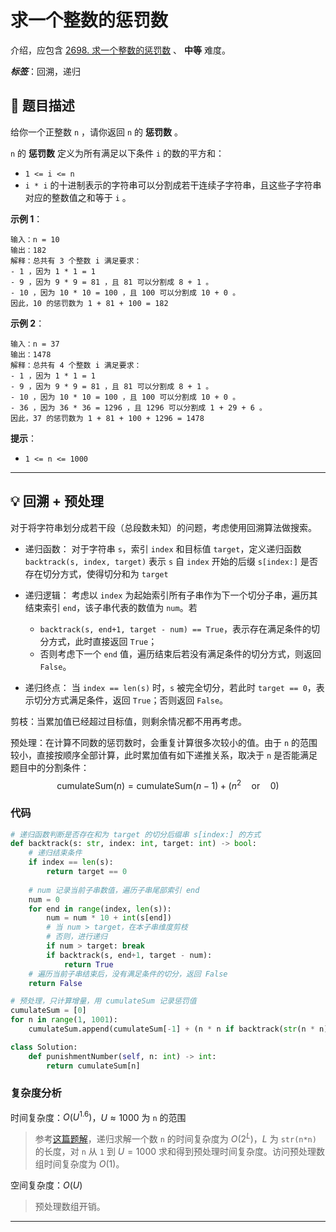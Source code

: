 # 求一个整数的惩罚数

介绍，应包含 [2698. 求一个整数的惩罚数](https://leetcode.cn/problems/find-the-punishment-number-of-an-integer) 、 **中等** 难度。

***标签***：回溯，递归

## :open_book: 题目描述

给你一个正整数 `n` ，请你返回 `n` 的 **惩罚数** 。

`n` 的 **惩罚数** 定义为所有满足以下条件 `i` 的数的平方和：

- `1 <= i <= n`
- `i * i` 的十进制表示的字符串可以分割成若干连续子字符串，且这些子字符串对应的整数值之和等于 `i` 。

**示例 1**：

```example
输入：n = 10
输出：182
解释：总共有 3 个整数 i 满足要求：
- 1 ，因为 1 * 1 = 1
- 9 ，因为 9 * 9 = 81 ，且 81 可以分割成 8 + 1 。
- 10 ，因为 10 * 10 = 100 ，且 100 可以分割成 10 + 0 。
因此，10 的惩罚数为 1 + 81 + 100 = 182
```

**示例 2**：

```example
输入：n = 37
输出：1478
解释：总共有 4 个整数 i 满足要求：
- 1 ，因为 1 * 1 = 1
- 9 ，因为 9 * 9 = 81 ，且 81 可以分割成 8 + 1 。
- 10 ，因为 10 * 10 = 100 ，且 100 可以分割成 10 + 0 。
- 36 ，因为 36 * 36 = 1296 ，且 1296 可以分割成 1 + 29 + 6 。
因此，37 的惩罚数为 1 + 81 + 100 + 1296 = 1478
```

**提示**：

- `1 <= n <= 1000`

---

## :bulb: 回溯 + 预处理

对于将字符串划分成若干段（总段数未知）的问题，考虑使用回溯算法做搜索。

- 递归函数：
    对于字符串 `s`，索引 `index` 和目标值 `target`，定义递归函数 `backtrack(s, index, target)` 表示 `s` 自 `index` 开始的后缀 `s[index:]` 是否存在切分方式，使得切分和为 `target`
- 递归逻辑：
    考虑以 `index` 为起始索引所有子串作为下一个切分子串，遍历其结束索引 `end`，该子串代表的数值为 `num`。若

  - `backtrack(s, end+1, target - num) == True`，表示存在满足条件的切分方式，此时直接返回 `True`；
  - 否则考虑下一个 `end` 值，遍历结束后若没有满足条件的切分方式，则返回 `False`。

- 递归终点：
    当 `index == len(s)` 时，`s` 被完全切分，若此时 `target == 0`，表示切分方式满足条件，返回 `True`；否则返回 `False`。

剪枝：当累加值已经超过目标值，则剩余情况都不用再考虑。

预处理：在计算不同数的惩罚数时，会重复计算很多次较小的值。由于 `n` 的范围较小，直接按顺序全部计算，此时累加值有如下递推关系，取决于 `n` 是否能满足题目中的分割条件：
    $$ \mathrm{cumulateSum}(n) = \mathrm{cumulateSum}(n-1) + (n^2\quad\mathrm{or}\quad 0)$$

### 代码

```Python
# 递归函数判断是否存在和为 target 的切分后缀串 s[index:] 的方式
def backtrack(s: str, index: int, target: int) -> bool:
    # 递归结束条件
    if index == len(s):
        return target == 0
    
    # num 记录当前子串数值，遍历子串尾部索引 end
    num = 0
    for end in range(index, len(s)):
        num = num * 10 + int(s[end])
        # 当 num > target，在本子串维度剪枝
        # 否则，进行递归
        if num > target: break
        if backtrack(s, end+1, target - num):
            return True
    # 遍历当前子串结束后，没有满足条件的切分，返回 False
    return False

# 预处理，只计算增量，用 cumulateSum 记录惩罚值
cumulateSum = [0]
for n in range(1, 1001):
    cumulateSum.append(cumulateSum[-1] + (n * n if backtrack(str(n * n), 0, n) else 0))

class Solution:
    def punishmentNumber(self, n: int) -> int:
        return cumulateSum[n]
```

### 复杂度分析

时间复杂度：$O(U^{1.6})$，$U \approx 1000$ 为 `n` 的范围
> 参考[这篇题解](https://leetcode.cn/problems/find-the-punishment-number-of-an-integer/solutions/2277792/yu-chu-li-hui-su-by-endlesscheng-ro3s/)，递归求解一个数 `n` 的时间复杂度为 $O(2^L)$，$L$ 为 `str(n*n)` 的长度，对 `n` 从 `1` 到 $U = 1000$ 求和得到预处理时间复杂度。访问预处理数组时间复杂度为 $O(1)$。

空间复杂度：$O(U)$
> 预处理数组开销。

---
